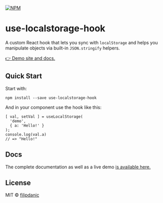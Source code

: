 [![NPM](https://img.shields.io/npm/v/use-localstorage-hook.svg)](https://www.npmjs.com/package/use-localstorage-hook)
# use-localstorage-hook

A custom React hook that lets you sync with `localStorage` and helps you manipulate objects via built-in `JSON.stringify` helpers.

[👉 Demo site and docs.](https://filipdanic.github.io/use-localstorage-hook/)

## Quick Start

Start with:
```
npm install --save use-localstorage-hook
```

And in your component use the hook like this:
```
[ val, setVal ] = useLocalStorage(
  'demo',
  { a: 'Hello!' }
);
console.log(val.a)
// => "Hello!"
```

## Docs

The complete documentation as well as a live demo [is available here.](https://filipdanic.github.io/use-localstorage-hook/)

## License

MIT © [filipdanic](https://github.com/filipdanic)
